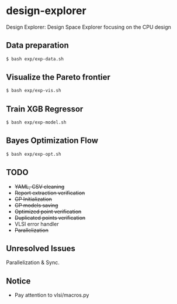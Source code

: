 # design-explorer
Design Explorer: Design Space Explorer focusing on the CPU design

## Data preparation
```bash
$ bash exp/exp-data.sh
```

## Visualize the Pareto frontier
```bash
$ bash exp/exp-vis.sh
```

## Train XGB Regressor
```bash
$ bash exp/exp-model.sh
```

## Bayes Optimization Flow
```bash
$ bash exp/exp-opt.sh
```

## TODO
- ~~YAML, CSV cleaning~~
- ~~Report extraction verification~~
- ~~GP Initialization~~
- ~~GP models saving~~
- ~~Optimized point verification~~
- ~~Duplicated points verification~~
- VLSI error handler
- ~~Parallelization~~

## Unresolved Issues
Parallelization & Sync.

## Notice
- Pay attention to vlsi/macros.py
